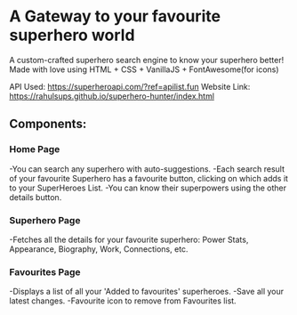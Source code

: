 # A Gateway to your favourite superhero world
A custom-crafted superhero search engine to know your superhero better!
Made with love using HTML + CSS + VanillaJS + FontAwesome(for icons)

API Used: https://superheroapi.com/?ref=apilist.fun
Website Link: https://rahulsups.github.io/superhero-hunter/index.html

## Components:
### Home Page
  -You can search any superhero with auto-suggestions.
  -Each search result of your favourite Superhero has a favourite button, clicking on which adds it to your SuperHeroes List.
  -You can know their superpowers using the other details button.

### Superhero Page
  -Fetches all the details for your favourite superhero: Power Stats, Appearance, Biography, Work, Connections, etc.
  
### Favourites Page
  -Displays a list of all your 'Added to favourites' superheroes.
  -Save all your latest changes.
  -Favourite icon to remove from Favourites list.
